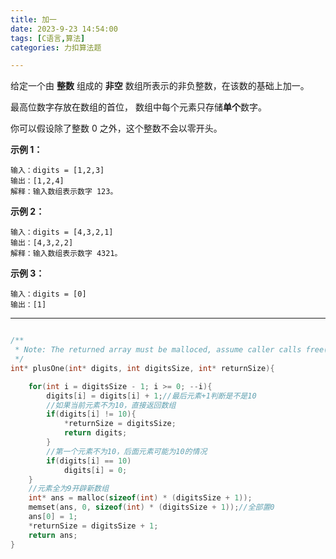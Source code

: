 ```yaml
---
title: 加一
date: 2023-9-23 14:54:00
tags: [C语言,算法]
categories: 力扣算法题

---
```


给定一个由 **整数** 组成的 **非空** 数组所表示的非负整数，在该数的基础上加一。

最高位数字存放在数组的首位， 数组中每个元素只存储**单个**数字。

你可以假设除了整数 0 之外，这个整数不会以零开头。

 

**示例 1：**

```
输入：digits = [1,2,3]
输出：[1,2,4]
解释：输入数组表示数字 123。
```

**示例 2：**

```
输入：digits = [4,3,2,1]
输出：[4,3,2,2]
解释：输入数组表示数字 4321。
```

**示例 3：**

```
输入：digits = [0]
输出：[1]
```

 



---

~~~c

/**
 * Note: The returned array must be malloced, assume caller calls free().
 */
int* plusOne(int* digits, int digitsSize, int* returnSize){

    for(int i = digitsSize - 1; i >= 0; --i){
        digits[i] = digits[i] + 1;//最后元素+1判断是不是10
        //如果当前元素不为10，直接返回数组
        if(digits[i] != 10){
            *returnSize = digitsSize;
            return digits;
        }
        //第一个元素不为10，后面元素可能为10的情况
        if(digits[i] == 10)
            digits[i] = 0;
    }
    //元素全为9开辟新数组
    int* ans = malloc(sizeof(int) * (digitsSize + 1));
    memset(ans, 0, sizeof(int) * (digitsSize + 1));//全部置0
    ans[0] = 1;
    *returnSize = digitsSize + 1;
    return ans;
}


~~~

